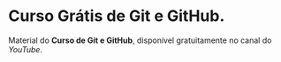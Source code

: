 # Curso Grátis de Git e GitHub.
Material do **Curso de Git e GitHub**, disponível gratuitamente no canal do *YouTube*.
